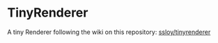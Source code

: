 # TinyRenderer

A tiny Renderer following the wiki on this repository: [ssloy/tinyrenderer](https://github.com/ssloy/tinyrenderer)
